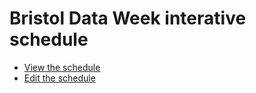 # Bristol Data Week interative schedule

- [View the schedule](https://jgibristol.github.io/data-week/)
- [Edit the schedule](https://jgibristol.github.io/data-week/editor/)
